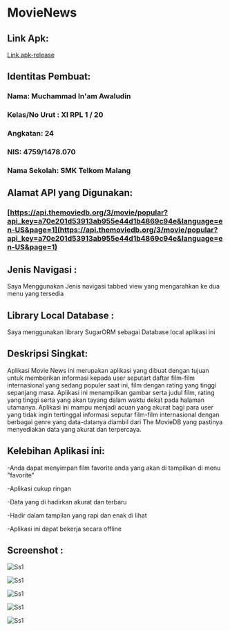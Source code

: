 # MovieNews




## Link Apk:
  [Link apk-release](https://drive.google.com/file/d/0Bxzv7ZNEpQLtRVRlZUROcHg2Rk0/view?usp=sharing) 



## Identitas Pembuat:

###  Nama: Muchammad In'am Awaludin

###  Kelas/No Urut : XI RPL 1 / 20

###  Angkatan: 24

###  NIS: 4759/1478.070

###  Nama Sekolah: SMK Telkom Malang



## Alamat API yang Digunakan:

### [https://api.themoviedb.org/3/movie/popular?api_key=a70e201d53913ab955e44d1b4869c94e&language=en-US&page=1](https://api.themoviedb.org/3/movie/popular?api_key=a70e201d53913ab955e44d1b4869c94e&language=en-US&page=1)


## Jenis Navigasi :

 Saya Menggunakan Jenis navigasi tabbed view yang mengarahkan ke dua menu yang tersedia
 
 
## Library Local Database :

  Saya menggunakan library SugarORM sebagai Database local aplikasi ini
  
## Deskripsi Singkat:
  
  Aplikasi Movie News ini merupakan aplikasi yang dibuat dengan tujuan untuk memberikan informasi kepada user seputart daftar film-film internasional yang sedang populer saat ini, film dengan rating yang tinggi sepanjang masa. Aplikasi ini menampilkan gambar serta judul film, rating yang tinggi serta yang akan tayang dalam waktu dekat pada halaman utamanya. Aplikasi ini mampu menjadi acuan yang akurat bagi para user yang tidak ingin tertinggal informasi seputar film-film internasional dengan berbagai genre yang data-datanya diambil dari The MovieDB yang pastinya menyediakan data yang akurat dan terpercaya.

## Kelebihan Aplikasi ini:
  -Anda dapat menyimpan film favorite anda yang akan di tampilkan di menu "favorite"
  
  
  -Aplikasi cukup ringan
  
  
  -Data yang di hadirkan akurat dan terbaru
  
  
  -Hadir dalam tampilan yang rapi dan enak di lihat
  
  
  -Aplikasi ini dapat bekerja secara offline
  
 ## Screenshot :
 
 ![Ss1](https://docs.google.com/uc?id=0Bxzv7ZNEpQLtYVZMS3gtYWVsVHc)
 
 ![Ss1](https://docs.google.com/uc?id=0Bxzv7ZNEpQLtNVNoVzJscFFfckE)
 
 ![Ss1](https://docs.google.com/uc?id=0Bxzv7ZNEpQLtNWRpMnNfS3h2MFU)
 
 ![Ss1](https://docs.google.com/uc?id=0Bxzv7ZNEpQLtaG80SzVDbmZaTnc)
 
 ![Ss1](https://docs.google.com/uc?id=0Bxzv7ZNEpQLteWxlX1B5VFRGUmc)
 
 

 
 
 
 
 
 
 
 
 
